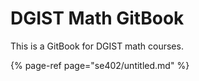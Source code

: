# DGIST Math GitBook

This is a GitBook for DGIST math courses.

{% page-ref page="se402/untitled.md" %}

